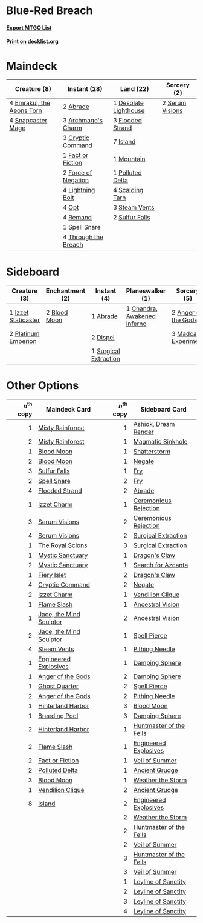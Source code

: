 # Blue-Red Breach

#### [Export MTGO List](../collection/Blue-Red%20Breach/Blue-Red%20Breach.txt)
#### [Print on decklist.org](http://decklist.org/?deckmain=2%09Abrade%0A3%09Archmage's%20Charm%0A3%09Cryptic%20Command%0A1%09Desolate%20Lighthouse%0A4%09Emrakul,%20the%20Aeons%20Torn%0A1%09Fact%20or%20Fiction%0A3%09Flooded%20Strand%0A2%09Force%20of%20Negation%0A7%09Island%0A4%09Lightning%20Bolt%0A1%09Mountain%0A4%09Opt%0A1%09Polluted%20Delta%0A4%09Remand%0A4%09Scalding%20Tarn%0A2%09Serum%20Visions%0A4%09Snapcaster%20Mage%0A1%09Spell%20Snare%0A3%09Steam%20Vents%0A2%09Sulfur%20Falls%0A4%09Through%20the%20Breach&deckside=1%09Abrade%0A2%09Anger%20of%20the%20Gods%0A2%09Blood%20Moon%0A1%09Chandra,%20Awakened%20Inferno%0A2%09Dispel%0A1%09Izzet%20Staticaster%0A3%09Madcap%20Experiment%0A2%09Platinum%20Emperion%0A1%09Surgical%20Extraction)
# Maindeck

|                                            Creature (8)                                            |                                         Instant (28)                                         |                                           Land (22)                                            |                                       Sorcery (2)                                       |
|----------------------------------------------------------------------------------------------------|----------------------------------------------------------------------------------------------|------------------------------------------------------------------------------------------------|-----------------------------------------------------------------------------------------|
|4 [Emrakul, the Aeons Torn](http://gatherer.wizards.com/Pages/Card/Details.aspx?multiverseid=397905)|2 [Abrade](http://gatherer.wizards.com/Pages/Card/Details.aspx?multiverseid=430772)           |1 [Desolate Lighthouse](http://gatherer.wizards.com/Pages/Card/Details.aspx?multiverseid=240147)|2 [Serum Visions](http://gatherer.wizards.com/Pages/Card/Details.aspx?multiverseid=50145)|
|4 [Snapcaster Mage](http://gatherer.wizards.com/Pages/Card/Details.aspx?multiverseid=227676)        |3 [Archmage's Charm](http://gatherer.wizards.com/Pages/Card/Details.aspx?multiverseid=463989) |3 [Flooded Strand](http://gatherer.wizards.com/Pages/Card/Details.aspx?multiverseid=405098)     |                                                                                         |
|                                                                                                    |3 [Cryptic Command](http://gatherer.wizards.com/Pages/Card/Details.aspx?multiverseid=438614)  |7 [Island](http://gatherer.wizards.com/Pages/Card/Details.aspx?multiverseid=439857)             |                                                                                         |
|                                                                                                    |1 [Fact or Fiction](http://gatherer.wizards.com/Pages/Card/Details.aspx?multiverseid=405223)  |1 [Mountain](http://gatherer.wizards.com/Pages/Card/Details.aspx?multiverseid=439859)           |                                                                                         |
|                                                                                                    |2 [Force of Negation](http://gatherer.wizards.com/Pages/Card/Details.aspx?multiverseid=464001)|1 [Polluted Delta](http://gatherer.wizards.com/Pages/Card/Details.aspx?multiverseid=405104)     |                                                                                         |
|                                                                                                    |4 [Lightning Bolt](http://gatherer.wizards.com/Pages/Card/Details.aspx?multiverseid=806)      |4 [Scalding Tarn](http://gatherer.wizards.com/Pages/Card/Details.aspx?multiverseid=405107)      |                                                                                         |
|                                                                                                    |4 [Opt](http://gatherer.wizards.com/Pages/Card/Details.aspx?multiverseid=442948)              |3 [Steam Vents](http://gatherer.wizards.com/Pages/Card/Details.aspx?multiverseid=405109)        |                                                                                         |
|                                                                                                    |4 [Remand](http://gatherer.wizards.com/Pages/Card/Details.aspx?multiverseid=380255)           |2 [Sulfur Falls](http://gatherer.wizards.com/Pages/Card/Details.aspx?multiverseid=443135)       |                                                                                         |
|                                                                                                    |1 [Spell Snare](http://gatherer.wizards.com/Pages/Card/Details.aspx?multiverseid=446100)      |                                                                                                |                                                                                         |
|                                                                                                    |4 [Through the Breach](http://gatherer.wizards.com/Pages/Card/Details.aspx?multiverseid=80250)|                                                                                                |                                                                                         |


# Sideboard

|                                         Creature (3)                                         |                                   Enchantment (2)                                    |                                          Instant (4)                                           |                                           Planeswalker (1)                                           |                                         Sorcery (5)                                          |
|----------------------------------------------------------------------------------------------|--------------------------------------------------------------------------------------|------------------------------------------------------------------------------------------------|------------------------------------------------------------------------------------------------------|----------------------------------------------------------------------------------------------|
|1 [Izzet Staticaster](http://gatherer.wizards.com/Pages/Card/Details.aspx?multiverseid=253638)|2 [Blood Moon](http://gatherer.wizards.com/Pages/Card/Details.aspx?multiverseid=45386)|1 [Abrade](http://gatherer.wizards.com/Pages/Card/Details.aspx?multiverseid=430772)             |1 [Chandra, Awakened Inferno](http://gatherer.wizards.com/Pages/Card/Details.aspx?multiverseid=466881)|2 [Anger of the Gods](http://gatherer.wizards.com/Pages/Card/Details.aspx?multiverseid=438682)|
|2 [Platinum Emperion](http://gatherer.wizards.com/Pages/Card/Details.aspx?multiverseid=457134)|                                                                                      |2 [Dispel](http://gatherer.wizards.com/Pages/Card/Details.aspx?multiverseid=401858)             |                                                                                                      |3 [Madcap Experiment](http://gatherer.wizards.com/Pages/Card/Details.aspx?multiverseid=417695)|
|                                                                                              |                                                                                      |1 [Surgical Extraction](http://gatherer.wizards.com/Pages/Card/Details.aspx?multiverseid=397706)|                                                                                                      |                                                                                              |


# Other Options

|*n*<sup>th</sup> copy|                                          Maindeck Card                                           |*n*<sup>th</sup> copy|                                          Sideboard Card                                          |
|--------------------:|--------------------------------------------------------------------------------------------------|--------------------:|--------------------------------------------------------------------------------------------------|
|                    1|[Misty Rainforest](http://gatherer.wizards.com/Pages/Card/Details.aspx?multiverseid=405102)       |                    1|[Ashiok, Dream Render](http://gatherer.wizards.com/Pages/Card/Details.aspx?multiverseid=461155)   |
|                    2|[Misty Rainforest](http://gatherer.wizards.com/Pages/Card/Details.aspx?multiverseid=405102)       |                    1|[Magmatic Sinkhole](http://gatherer.wizards.com/Pages/Card/Details.aspx?multiverseid=464084)      |
|                    1|[Blood Moon](http://gatherer.wizards.com/Pages/Card/Details.aspx?multiverseid=45386)              |                    1|[Shatterstorm](http://gatherer.wizards.com/Pages/Card/Details.aspx?multiverseid=130370)           |
|                    2|[Blood Moon](http://gatherer.wizards.com/Pages/Card/Details.aspx?multiverseid=45386)              |                    1|[Negate](http://gatherer.wizards.com/Pages/Card/Details.aspx?multiverseid=423707)                 |
|                    3|[Sulfur Falls](http://gatherer.wizards.com/Pages/Card/Details.aspx?multiverseid=443135)           |                    1|[Fry](http://gatherer.wizards.com/Pages/Card/Details.aspx?multiverseid=466894)                    |
|                    2|[Spell Snare](http://gatherer.wizards.com/Pages/Card/Details.aspx?multiverseid=446100)            |                    2|[Fry](http://gatherer.wizards.com/Pages/Card/Details.aspx?multiverseid=466894)                    |
|                    4|[Flooded Strand](http://gatherer.wizards.com/Pages/Card/Details.aspx?multiverseid=405098)         |                    2|[Abrade](http://gatherer.wizards.com/Pages/Card/Details.aspx?multiverseid=430772)                 |
|                    1|[Izzet Charm](http://gatherer.wizards.com/Pages/Card/Details.aspx?multiverseid=338413)            |                    1|[Ceremonious Rejection](http://gatherer.wizards.com/Pages/Card/Details.aspx?multiverseid=417613)  |
|                    3|[Serum Visions](http://gatherer.wizards.com/Pages/Card/Details.aspx?multiverseid=50145)           |                    2|[Ceremonious Rejection](http://gatherer.wizards.com/Pages/Card/Details.aspx?multiverseid=417613)  |
|                    4|[Serum Visions](http://gatherer.wizards.com/Pages/Card/Details.aspx?multiverseid=50145)           |                    2|[Surgical Extraction](http://gatherer.wizards.com/Pages/Card/Details.aspx?multiverseid=397706)    |
|                    1|[The Royal Scions](http://gatherer.wizards.com/Pages/Card/Details.aspx?multiverseid=473161)       |                    3|[Surgical Extraction](http://gatherer.wizards.com/Pages/Card/Details.aspx?multiverseid=397706)    |
|                    1|[Mystic Sanctuary](http://gatherer.wizards.com/Pages/Card/Details.aspx?multiverseid=473209)       |                    1|[Dragon's Claw](http://gatherer.wizards.com/Pages/Card/Details.aspx?multiverseid=129527)          |
|                    2|[Mystic Sanctuary](http://gatherer.wizards.com/Pages/Card/Details.aspx?multiverseid=473209)       |                    1|[Search for Azcanta](http://gatherer.wizards.com/Pages/Card/Details.aspx?multiverseid=435226)     |
|                    1|[Fiery Islet](http://gatherer.wizards.com/Pages/Card/Details.aspx?multiverseid=464187)            |                    2|[Dragon's Claw](http://gatherer.wizards.com/Pages/Card/Details.aspx?multiverseid=129527)          |
|                    4|[Cryptic Command](http://gatherer.wizards.com/Pages/Card/Details.aspx?multiverseid=438614)        |                    2|[Negate](http://gatherer.wizards.com/Pages/Card/Details.aspx?multiverseid=423707)                 |
|                    2|[Izzet Charm](http://gatherer.wizards.com/Pages/Card/Details.aspx?multiverseid=338413)            |                    1|[Vendilion Clique](http://gatherer.wizards.com/Pages/Card/Details.aspx?multiverseid=442065)       |
|                    1|[Flame Slash](http://gatherer.wizards.com/Pages/Card/Details.aspx?multiverseid=416914)            |                    1|[Ancestral Vision](http://gatherer.wizards.com/Pages/Card/Details.aspx?multiverseid=189244)       |
|                    1|[Jace, the Mind Sculptor](http://gatherer.wizards.com/Pages/Card/Details.aspx?multiverseid=442051)|                    2|[Ancestral Vision](http://gatherer.wizards.com/Pages/Card/Details.aspx?multiverseid=189244)       |
|                    2|[Jace, the Mind Sculptor](http://gatherer.wizards.com/Pages/Card/Details.aspx?multiverseid=442051)|                    1|[Spell Pierce](http://gatherer.wizards.com/Pages/Card/Details.aspx?multiverseid=425876)           |
|                    4|[Steam Vents](http://gatherer.wizards.com/Pages/Card/Details.aspx?multiverseid=405109)            |                    1|[Pithing Needle](http://gatherer.wizards.com/Pages/Card/Details.aspx?multiverseid=129526)         |
|                    1|[Engineered Explosives](http://gatherer.wizards.com/Pages/Card/Details.aspx?multiverseid=50139)   |                    1|[Damping Sphere](http://gatherer.wizards.com/Pages/Card/Details.aspx?multiverseid=443101)         |
|                    1|[Anger of the Gods](http://gatherer.wizards.com/Pages/Card/Details.aspx?multiverseid=438682)      |                    2|[Damping Sphere](http://gatherer.wizards.com/Pages/Card/Details.aspx?multiverseid=443101)         |
|                    1|[Ghost Quarter](http://gatherer.wizards.com/Pages/Card/Details.aspx?multiverseid=389534)          |                    2|[Spell Pierce](http://gatherer.wizards.com/Pages/Card/Details.aspx?multiverseid=425876)           |
|                    2|[Anger of the Gods](http://gatherer.wizards.com/Pages/Card/Details.aspx?multiverseid=438682)      |                    2|[Pithing Needle](http://gatherer.wizards.com/Pages/Card/Details.aspx?multiverseid=129526)         |
|                    1|[Hinterland Harbor](http://gatherer.wizards.com/Pages/Card/Details.aspx?multiverseid=443128)      |                    3|[Blood Moon](http://gatherer.wizards.com/Pages/Card/Details.aspx?multiverseid=45386)              |
|                    1|[Breeding Pool](http://gatherer.wizards.com/Pages/Card/Details.aspx?multiverseid=97088)           |                    3|[Damping Sphere](http://gatherer.wizards.com/Pages/Card/Details.aspx?multiverseid=443101)         |
|                    2|[Hinterland Harbor](http://gatherer.wizards.com/Pages/Card/Details.aspx?multiverseid=443128)      |                    1|[Huntmaster of the Fells](http://gatherer.wizards.com/Pages/Card/Details.aspx?multiverseid=262875)|
|                    2|[Flame Slash](http://gatherer.wizards.com/Pages/Card/Details.aspx?multiverseid=416914)            |                    1|[Engineered Explosives](http://gatherer.wizards.com/Pages/Card/Details.aspx?multiverseid=50139)   |
|                    2|[Fact or Fiction](http://gatherer.wizards.com/Pages/Card/Details.aspx?multiverseid=405223)        |                    1|[Veil of Summer](http://gatherer.wizards.com/Pages/Card/Details.aspx?multiverseid=466952)         |
|                    2|[Polluted Delta](http://gatherer.wizards.com/Pages/Card/Details.aspx?multiverseid=405104)         |                    1|[Ancient Grudge](http://gatherer.wizards.com/Pages/Card/Details.aspx?multiverseid=235600)         |
|                    3|[Blood Moon](http://gatherer.wizards.com/Pages/Card/Details.aspx?multiverseid=45386)              |                    1|[Weather the Storm](http://gatherer.wizards.com/Pages/Card/Details.aspx?multiverseid=464140)      |
|                    1|[Vendilion Clique](http://gatherer.wizards.com/Pages/Card/Details.aspx?multiverseid=442065)       |                    2|[Ancient Grudge](http://gatherer.wizards.com/Pages/Card/Details.aspx?multiverseid=235600)         |
|                    8|[Island](http://gatherer.wizards.com/Pages/Card/Details.aspx?multiverseid=439857)                 |                    2|[Engineered Explosives](http://gatherer.wizards.com/Pages/Card/Details.aspx?multiverseid=50139)   |
|                     |                                                                                                  |                    2|[Weather the Storm](http://gatherer.wizards.com/Pages/Card/Details.aspx?multiverseid=464140)      |
|                     |                                                                                                  |                    2|[Huntmaster of the Fells](http://gatherer.wizards.com/Pages/Card/Details.aspx?multiverseid=262875)|
|                     |                                                                                                  |                    2|[Veil of Summer](http://gatherer.wizards.com/Pages/Card/Details.aspx?multiverseid=466952)         |
|                     |                                                                                                  |                    3|[Huntmaster of the Fells](http://gatherer.wizards.com/Pages/Card/Details.aspx?multiverseid=262875)|
|                     |                                                                                                  |                    3|[Veil of Summer](http://gatherer.wizards.com/Pages/Card/Details.aspx?multiverseid=466952)         |
|                     |                                                                                                  |                    1|[Leyline of Sanctity](http://gatherer.wizards.com/Pages/Card/Details.aspx?multiverseid=204993)    |
|                     |                                                                                                  |                    2|[Leyline of Sanctity](http://gatherer.wizards.com/Pages/Card/Details.aspx?multiverseid=204993)    |
|                     |                                                                                                  |                    3|[Leyline of Sanctity](http://gatherer.wizards.com/Pages/Card/Details.aspx?multiverseid=204993)    |
|                     |                                                                                                  |                    4|[Leyline of Sanctity](http://gatherer.wizards.com/Pages/Card/Details.aspx?multiverseid=204993)    |

